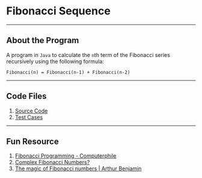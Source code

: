 # Fibonacci Sequence

---

About the Program
---

A program in `Java` to calculate the `n`th term of the Fibonacci series recursively using the following formula:

```
Fibonacci(n) = Fibonacci(n-1) + Fibonacci(n-2)
``` 

---

Code Files
---

1. [Source Code](src/main/java/io/github/dbc/RecursiveFibonacciSequenceGenerator.java)
2. [Test Cases](src/test/java/io/github/dbc/RecursiveFibonacciSequenceGeneratorTest.java)

---

Fun Resource
---

1. [Fibonacci Programming - Computerphile](https://youtu.be/7t_pTlH9HwA)
2. [Complex Fibonacci Numbers?](https://youtu.be/ghxQA3vvhsk)
3. [The magic of Fibonacci numbers | Arthur Benjamin](https://youtu.be/SjSHVDfXHQ4)
